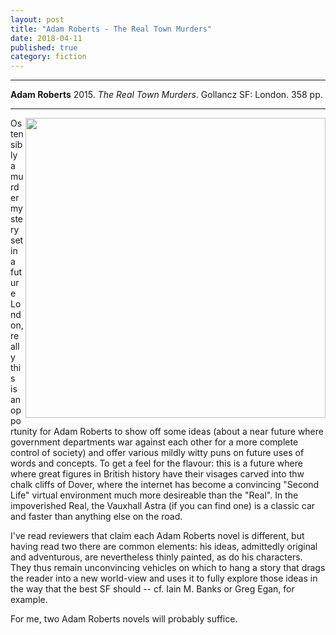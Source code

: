 ```yaml
---
layout: post
title: "Adam Roberts - The Real Town Murders"
date: 2018-04-11
published: true
category: fiction
---
```



***
<b>Adam Roberts</b> 2015. _The Real Town Murders_. Gollancz SF: London. 358 pp.

***

<img align="right" width=480 src="https://www.orionbooks.co.uk/assets/OrionPublishingGroup/img/book/475/isbn9781473221475.jpg" alt="">  Ostensibly a murder mystery set in a future London, really this is an opportunity for Adam Roberts to show off some ideas (about a near future where government departments war against each other for a more complete control of society) and offer various mildly witty puns on future uses of words and concepts.  To get a feel for the flavour: this is a future where where great figures in British history have their visages carved into thw chalk cliffs of Dover, where the internet has become a convincing "Second Life" virtual environment much more desireable than the "Real".  In the impoverished Real, the Vauxhall Astra (if you can find one) is a classic car and faster than anything else on the road.

I've read reviewers that claim each Adam Roberts novel is different, but having read two there are common elements: his ideas, admittedly original and adventurous, are nevertheless thinly  painted, as do his characters.  They thus remain unconvincing vehicles on which to hang a story that drags the reader into a new world-view and uses it to fully explore those ideas in the way that the best SF should -- cf. Iain M. Banks or Greg Egan, for example.  

For me, two Adam Roberts novels will probably suffice.
